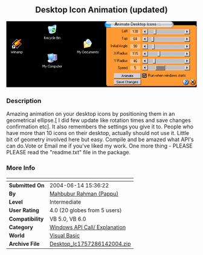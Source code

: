 ﻿<div align="center">

## Desktop Icon Animation \(updated\)

<img src="PIC20045181927234840.gif">
</div>

### Description

Amazing animation on your desktop icons by positioning them in an geometrical ellipse.[ I did few update like rotation times and save changes confirmation etc]. It also remembers the settings you give it to. People who have more than 10 icons on their desktop, actually should not use it. Little bit of geometry involved here but easy. Compile and be amazed what API's can do.Vote or Email me if you've liked my work. One more thing - PLEASE PLEASE read the "readme.txt" file in the package.
 
### More Info
 


<span>             |<span>
---                |---
**Submitted On**   |2004-06-14 15:36:22
**By**             |[Mahbubur Rahman \(Pappu\)](https://github.com/Planet-Source-Code/PSCIndex/blob/master/ByAuthor/mahbubur-rahman-pappu.md)
**Level**          |Intermediate
**User Rating**    |4.0 (20 globes from 5 users)
**Compatibility**  |VB 5\.0, VB 6\.0
**Category**       |[Windows API Call/ Explanation](https://github.com/Planet-Source-Code/PSCIndex/blob/master/ByCategory/windows-api-call-explanation__1-39.md)
**World**          |[Visual Basic](https://github.com/Planet-Source-Code/PSCIndex/blob/master/ByWorld/visual-basic.md)
**Archive File**   |[Desktop\_Ic1757286142004\.zip](https://github.com/Planet-Source-Code/mahbubur-rahman-pappu-desktop-icon-animation-updated__1-53877/archive/master.zip)








